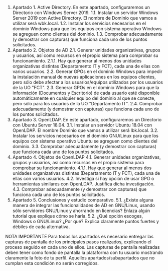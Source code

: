 1.	Apartado 1. Active Directory. En este apartado, configuraremos un Directorio con Windows Server 2019.
1.1.	Instalar un servidor Windows Server 2019 con Active Directory. El nombre de Dominio que vamos a utilizar será wbk.local.
1.2.	Instalar los servicios necesarios en el dominio Windows para que los equipos con sistema operativo Windows se agreguen como clientes del dominio.
1.3.	Comprobar adecuadamente (y demostrar con capturas) que funciona cada uno de los puntos solicitados.
2.	Apartado 2. Objetos de AD
2.1.	Generar unidades organizativas, grupos y usuarios, así como recursos en el propio sistema para comprobar su funcionamiento.
2.1.1.	Hay que generar al menos dos unidades organizativas distintas (Departamento IT y FCT), cada una de ellas con varios usuarios.
2.2.	Generar GPOs en el dominio Windows para impedir la instalación manual de nuevas aplicaciones en los equipos clientes, pero sólo debe afectar a los usuarios/equipos utilizados por los usuarios de la UO  "FCT".
2.3.	Generar GPOs en el dominio Windows para que la información (Documentos y Escritorio) de cada usuario esté disponible automáticamente en cualquier equipo del dominio al que se conecte, pero sólo para los usuarios de la UO "Departamento IT".
2.4.	Comprobar adecuadamente (y demostrar con capturas) que funciona cada uno de los puntos solicitados.
3.	Apartado 3. OpenLDAP. En este apartado, configuraremos un Directorio con Ubuntu Server 18.04.
3.1.	Instalar un servidor Ubuntu 18.04 con OpenLDAP. El nombre Dominio que vamos a utilizar será lbk.local.
3.2.	Instalar los servicios necesarios en el dominio GNU/Linux para que los equipos con sistema operativo Ubuntu se agreguen como clientes del dominio.
3.3.	Comprobar adecuadamente (y demostrar con capturas) que funciona cada uno de los puntos solicitados.
4.	Apartado 4. Objetos de OpenLDAP
4.1.	Generar unidades organizativas, grupos y usuarios, así como recursos en el propio sistema para comprobar su funcionamiento.
4.1.1.	Hay que generar al menos dos unidades organizativas distintas (Departamento IT y FCT), cada una de ellas con varios usuarios.
4.2.	Investiga si hay opción de usar GPO o herramientas similares con OpenLDAP. Justifica dicha investigación.
4.3.	Comprobar adecuadamente (y demostrar con capturas) que funciona cada uno de los puntos solicitados.
5.	Apartado 5. Conclusiones y estudio comparativo.
5.1.	¿Existe alguna manera de integrar las funcionalidades de AD en GNU/Linux, usando sólo servidores GNU/Linux y ahorrando en licencias? Enlaza algún tutorial que explique cómo se haría.
5.2.	¿Qué opción escoges, Windows o GNU/Linux? ¿Por qué? Explica claramente puntos fuertes y débiles de cada alternativa.


NOTA IMPORTANTE
Para todos los apartados es necesario entregar las capturas de pantalla de los principales pasos realizados, explicando el proceso seguido en cada uno de ellos. Las capturas de pantalla realizadas deben tener como fondo de pantalla la plataforma con tu usuario mostrando claramente la foto de tu perfil. Aquellos apartados/subapartados que no cumplan esta condición no serán corregidos.

